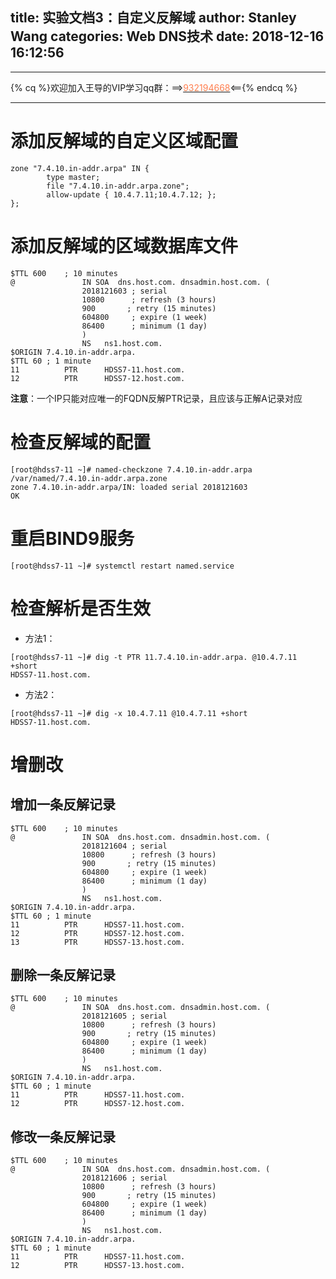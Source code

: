 title: 实验文档3：自定义反解域
author: Stanley Wang
categories: Web DNS技术
date: 2018-12-16 16:12:56
---
- - -
{% cq %}欢迎加入王导的VIP学习qq群：==>[<font color="FF7F50">932194668</font>](http://shang.qq.com/wpa/qunwpa?idkey=78869fddc5a661acb0639315eb52997c108de6625df5f0ee2f0372f176a032a6)<=={% endcq %}
- - -
# 添加反解域的自定义区域配置
```vi /etc/named.rfc1912.zones
zone "7.4.10.in-addr.arpa" IN {
        type master;
        file "7.4.10.in-addr.arpa.zone";
        allow-update { 10.4.7.11;10.4.7.12; };
};
```
# 添加反解域的区域数据库文件
```vi /var/named/7.4.10.in-addr.arpa.zone
$TTL 600	; 10 minutes
@	     		IN SOA	dns.host.com. dnsadmin.host.com. (
				2018121603 ; serial
				10800      ; refresh (3 hours)
				900       ; retry (15 minutes)
				604800     ; expire (1 week)
				86400      ; minimum (1 day)
				)
			    NS   ns1.host.com.
$ORIGIN 7.4.10.in-addr.arpa.
$TTL 60	; 1 minute
11			PTR		 HDSS7-11.host.com.
12			PTR		 HDSS7-12.host.com.
```
**注意**：一个IP只能对应唯一的FQDN反解PTR记录，且应该与正解A记录对应
# 检查反解域的配置
```
[root@hdss7-11 ~]# named-checkzone 7.4.10.in-addr.arpa /var/named/7.4.10.in-addr.arpa.zone
zone 7.4.10.in-addr.arpa/IN: loaded serial 2018121603
OK
```
# 重启BIND9服务
```
[root@hdss7-11 ~]# systemctl restart named.service
```
# 检查解析是否生效
- 方法1：
```
[root@hdss7-11 ~]# dig -t PTR 11.7.4.10.in-addr.arpa. @10.4.7.11 +short
HDSS7-11.host.com.
```
- 方法2：
```
[root@hdss7-11 ~]# dig -x 10.4.7.11 @10.4.7.11 +short
HDSS7-11.host.com.
```
# 增删改
## 增加一条反解记录
```vi /var/named/7.4.10.in-addr.arpa.zone
$TTL 600	; 10 minutes
@	     		IN SOA	dns.host.com. dnsadmin.host.com. (
				2018121604 ; serial
				10800      ; refresh (3 hours)
				900       ; retry (15 minutes)
				604800     ; expire (1 week)
				86400      ; minimum (1 day)
				)
			    NS   ns1.host.com.
$ORIGIN 7.4.10.in-addr.arpa.
$TTL 60	; 1 minute
11			PTR		 HDSS7-11.host.com.
12			PTR		 HDSS7-12.host.com.
13			PTR		 HDSS7-13.host.com.
```
## 删除一条反解记录
```vi /var/named/7.4.10.in-addr.arpa.zone
$TTL 600	; 10 minutes
@	     		IN SOA	dns.host.com. dnsadmin.host.com. (
				2018121605 ; serial
				10800      ; refresh (3 hours)
				900       ; retry (15 minutes)
				604800     ; expire (1 week)
				86400      ; minimum (1 day)
				)
			    NS   ns1.host.com.
$ORIGIN 7.4.10.in-addr.arpa.
$TTL 60	; 1 minute
11			PTR		 HDSS7-11.host.com.
12			PTR		 HDSS7-12.host.com.
```
## 修改一条反解记录
```vi /var/named/7.4.10.in-addr.arpa.zone
$TTL 600	; 10 minutes
@	     		IN SOA	dns.host.com. dnsadmin.host.com. (
				2018121606 ; serial
				10800      ; refresh (3 hours)
				900       ; retry (15 minutes)
				604800     ; expire (1 week)
				86400      ; minimum (1 day)
				)
			    NS   ns1.host.com.
$ORIGIN 7.4.10.in-addr.arpa.
$TTL 60	; 1 minute
11			PTR		 HDSS7-11.host.com.
12			PTR		 HDSS7-13.host.com.
```